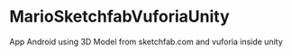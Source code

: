 # MarioSketchfabVuforiaUnity
App Android using 3D Model from sketchfab.com and vuforia  inside unity
